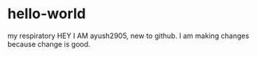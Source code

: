 # hello-world
my respiratory
HEY I AM ayush2905, new to github.
I am making changes because change is good.
